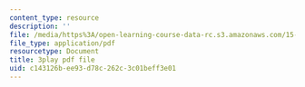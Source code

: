 ```yaml
---
content_type: resource
description: ''
file: /media/https%3A/open-learning-course-data-rc.s3.amazonaws.com/15-071-the-analytics-edge-spring-2017/c143126bee93d78c262c3c01beff3e01_wT3Y2K-fxXw.pdf
file_type: application/pdf
resourcetype: Document
title: 3play pdf file
uid: c143126b-ee93-d78c-262c-3c01beff3e01
---
```

